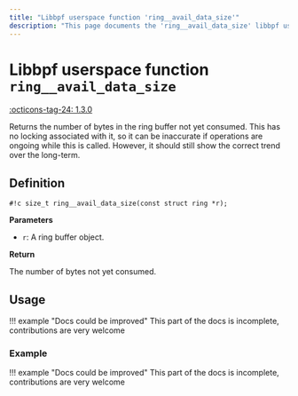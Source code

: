 ```yaml
---
title: "Libbpf userspace function 'ring__avail_data_size'"
description: "This page documents the 'ring__avail_data_size' libbpf userspace function, including its definition, usage, and examples."
---
```

# Libbpf userspace function `ring__avail_data_size`

<!-- [LIBBPF_TAG] -->
[:octicons-tag-24: 1.3.0](https://github.com/libbpf/libbpf/releases/tag/v1.3.0)
<!-- [/LIBBPF_TAG] -->

Returns the number of bytes in the ring buffer not yet consumed. This has no locking associated with it, so it can be inaccurate if operations are ongoing while this is called. However, it should still show the correct trend over the long-term.

## Definition

`#!c size_t ring__avail_data_size(const struct ring *r);`

**Parameters**

- `r`: A ring buffer object.

**Return**

The number of bytes not yet consumed.

## Usage

!!! example "Docs could be improved"
    This part of the docs is incomplete, contributions are very welcome

### Example

!!! example "Docs could be improved"
    This part of the docs is incomplete, contributions are very welcome
